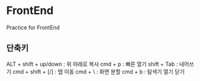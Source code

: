 # FrontEnd
Practice for FrontEnd

## 단축키
ALT + shift + up/down : 위 아래로 복사
cmd + p : 빠른 열기
shift + Tab : 내어쓰기
cmd + shift + [/] : 탭 이동
cmd + \ : 화면 분할
cmd + b : 탐색기 열기 닫기